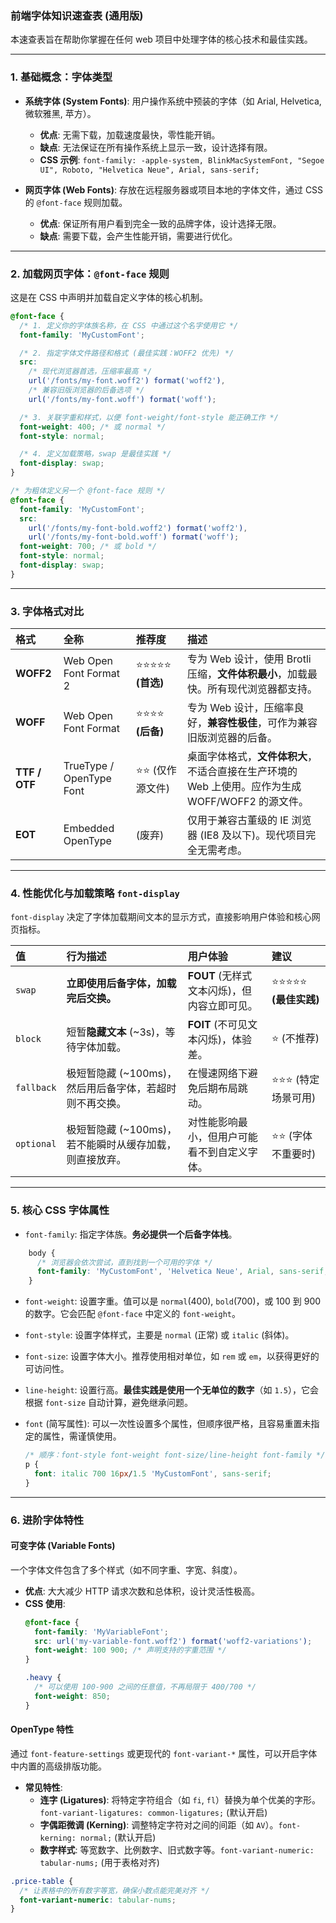 ### **前端字体知识速查表 (通用版)**

本速查表旨在帮助你掌握在任何 web 项目中处理字体的核心技术和最佳实践。

---

### **1. 基础概念：字体类型**

* **系统字体 (System Fonts)**: 用户操作系统中预装的字体（如 Arial, Helvetica, 微软雅黑, 苹方）。
  * **优点**: 无需下载，加载速度最快，零性能开销。
  * **缺点**: 无法保证在所有操作系统上显示一致，设计选择有限。
  * **CSS 示例**: `font-family: -apple-system, BlinkMacSystemFont, "Segoe UI", Roboto, "Helvetica Neue", Arial, sans-serif;`

* **网页字体 (Web Fonts)**: 存放在远程服务器或项目本地的字体文件，通过 CSS 的 `@font-face` 规则加载。
  * **优点**: 保证所有用户看到完全一致的品牌字体，设计选择无限。
  * **缺点**: 需要下载，会产生性能开销，需要进行优化。

---

### **2. 加载网页字体：`@font-face` 规则**

这是在 CSS 中声明并加载自定义字体的核心机制。

```css
@font-face {
  /* 1. 定义你的字体族名称，在 CSS 中通过这个名字使用它 */
  font-family: 'MyCustomFont';

  /* 2. 指定字体文件路径和格式 (最佳实践：WOFF2 优先) */
  src: 
    /* 现代浏览器首选，压缩率最高 */
    url('/fonts/my-font.woff2') format('woff2'),
    /* 兼容旧版浏览器的后备选项 */
    url('/fonts/my-font.woff') format('woff');

  /* 3. 关联字重和样式，以便 font-weight/font-style 能正确工作 */
  font-weight: 400; /* 或 normal */
  font-style: normal;

  /* 4. 定义加载策略，swap 是最佳实践 */
  font-display: swap;
}

/* 为粗体定义另一个 @font-face 规则 */
@font-face {
  font-family: 'MyCustomFont';
  src: 
    url('/fonts/my-font-bold.woff2') format('woff2'),
    url('/fonts/my-font-bold.woff') format('woff');
  font-weight: 700; /* 或 bold */
  font-style: normal;
  font-display: swap;
}

```



---

### **3. 字体格式对比**

| 格式 | 全称 | 推荐度 | 描述 |
| :--- | :--- | :--- | :--- |
| **WOFF2** | Web Open Font Format 2 | ⭐⭐⭐⭐⭐ **(首选)** | 专为 Web 设计，使用 Brotli 压缩，**文件体积最小**，加载最快。所有现代浏览器都支持。 |
| **WOFF** | Web Open Font Format | ⭐⭐⭐⭐ **(后备)** | 专为 Web 设计，压缩率良好，**兼容性极佳**，可作为兼容旧版浏览器的后备。 |
| **TTF / OTF** | TrueType / OpenType Font | ⭐⭐ (仅作源文件) | 桌面字体格式，**文件体积大**，不适合直接在生产环境的 Web 上使用。应作为生成 WOFF/WOFF2 的源文件。 |
| **EOT** | Embedded OpenType | (废弃) | 仅用于兼容古董级的 IE 浏览器 (IE8 及以下)。现代项目完全无需考虑。 |

---

### **4. 性能优化与加载策略 `font-display`**

`font-display` 决定了字体加载期间文本的显示方式，直接影响用户体验和核心网页指标。

| 值 | 行为描述 | 用户体验 | 建议 |
| :--- | :--- | :--- | :--- |
| `swap` | **立即使用后备字体，加载完后交换。** | **FOUT** (无样式文本闪烁)，但内容立即可见。 | ⭐⭐⭐⭐⭐ **(最佳实践)** |
| `block` | 短暂**隐藏文本** (~3s)，等待字体加载。 | **FOIT** (不可见文本闪烁)，体验差。 | ⭐ (不推荐) |
| `fallback`| 极短暂隐藏 (~100ms)，然后用后备字体，若超时则不再交换。| 在慢速网络下避免后期布局跳动。| ⭐⭐⭐ (特定场景可用) |
| `optional`| 极短暂隐藏 (~100ms)，若不能瞬时从缓存加载，则直接放弃。| 对性能影响最小，但用户可能看不到自定义字体。| ⭐⭐ (字体不重要时) |

---

### **5. 核心 CSS 字体属性**



*   `font-family`: 指定字体族。**务必提供一个后备字体栈**。

```css
    body {
      /* 浏览器会依次尝试，直到找到一个可用的字体 */
      font-family: 'MyCustomFont', 'Helvetica Neue', Arial, sans-serif;
    }
```

*   `font-weight`: 设置字重。值可以是 `normal`(400), `bold`(700)，或 100 到 900 的数字。它会匹配 `@font-face` 中定义的 `font-weight`。

*   `font-style`: 设置字体样式，主要是 `normal` (正常) 或 `italic` (斜体)。

*   `font-size`: 设置字体大小。推荐使用相对单位，如 `rem` 或 `em`，以获得更好的可访问性。

*   `line-height`: 设置行高。**最佳实践是使用一个无单位的数字**（如 `1.5`），它会根据 `font-size` 自动计算，避免继承问题。

*   `font` (简写属性): 可以一次性设置多个属性，但顺序很严格，且容易重置未指定的属性，需谨慎使用。
    ```css
    /* 顺序：font-style font-weight font-size/line-height font-family */
    p {
      font: italic 700 16px/1.5 'MyCustomFont', sans-serif;
    }
    ```

---

### **6. 进阶字体特性**

#### **可变字体 (Variable Fonts)**

一个字体文件包含了多个样式（如不同字重、字宽、斜度）。

*   **优点**: 大大减少 HTTP 请求次数和总体积，设计灵活性极高。
*   **CSS 使用**:
    ```css
    @font-face {
      font-family: 'MyVariableFont';
      src: url('my-variable-font.woff2') format('woff2-variations');
      font-weight: 100 900; /* 声明支持的字重范围 */
    }
    
    .heavy {
      /* 可以使用 100-900 之间的任意值，不再局限于 400/700 */
      font-weight: 850; 
    }
    ```

#### **OpenType 特性**

通过 `font-feature-settings` 或更现代的 `font-variant-*` 属性，可以开启字体中内置的高级排版功能。

*   **常见特性**:
    *   **连字 (Ligatures)**: 将特定字符组合（如 `fi`, `fl`）替换为单个优美的字形。`font-variant-ligatures: common-ligatures;` (默认开启)
    *   **字偶距微调 (Kerning)**: 调整特定字符对之间的间距（如 `AV`）。`font-kerning: normal;` (默认开启)
    *   **数字样式**: 等宽数字、比例数字、旧式数字等。`font-variant-numeric: tabular-nums;` (用于表格对齐)

```css
.price-table {
  /* 让表格中的所有数字等宽，确保小数点能完美对齐 */
  font-variant-numeric: tabular-nums;
}
```
